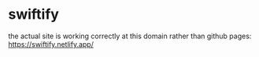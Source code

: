 # swiftify


the actual site is working correctly at this domain rather than github pages: https://swiftify.netlify.app/
